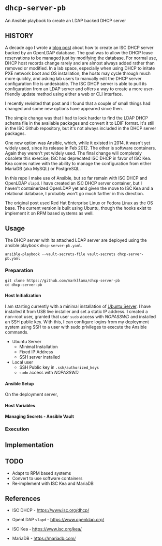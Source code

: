 # `dhcp-server-pb`
An Ansible playbook to create an LDAP backed DHCP server

## HISTORY

A decade ago I wrote a [blog
post](https://electron-swamp.blogspot.com/2014/05/robust-and-flexable-dhcp-and.html)
about how to create an ISC DHCP server backed by an OpenLDAP
database. The goal was to allow the DHCP lease reservations to be
managed just by modifying the database. For normal use, DHCP host
records change rarely and are almost always added rather than removed
or modified. In a lab space, especially when using DHCP to initate PXE
network boot and OS installation, the hosts may cycle through much more
quickly, and asking lab users to manually edit the DHCP server
configuration file is undesirable. The ISC DHCP server is able to pull
its configuration from an LDAP server and offers a way to create a
more user-friendly update method using either a web or CLI interface.

I recently revisited that post and I found that a couple of small
things had changed and some new options have appeared since then.

The simple change was that I had to look harder to find the LDAP DHCP
schema file in the available packages and convert it to LDIF
format. It's still in the ISC Github repository, but it's not always
included in the DHCP server packages.

One new option was Ansible, which, while it existed in 2014, it wasn't
yet widely used, since its release in Feb 2012. The other is software
containers. Again they weren't yet widely used. The final change will
completely obsolete this exercise; ISC has deprecated ISC DHCP in
favor of ISC Kea. Kea comes native with the ability to manage the
configuration from either MariaDB (aka MySQL) or PostgreSQL.

In this repo I make use of Ansible, but so far remain with ISC DHCP
and OpenLDAP `slapd`. I have created an ISC DHCP server container,
but I haven't containerized OpenLDAP yet and given the move to ISC
Kea and a relational database, I probably won't go much farther in
this direction.

The original post used Red Hat Enterprise Linux or Fedora Linux as the
OS base. The current version is built using Ubuntu, though the hooks
exist to implement it on RPM based systems as well.

## Usage

The DHCP server with its attached LDAP server are deployed using the
ansible playbook `dhcp-server-pb.yaml`.
	
	ansible-playbook --vault-secrets-file vault-secrets dhcp-server-pb.yaml

### Preparation

    git clone https://github.com/markllama/dhcp-server-pb
	cd dhcp-server-pb

#### Host Initialization

I am starting currently with a minimal installation of [Ubuntu
Server](https://ubuntu.com/download/server). I have installed it from
USB live installer and set a static IP address. I created a non-root
user, granted that user `sudo` access with *NOPASSWD* and installed an
SSH public key. With this, I can configure logins from my deployment
system using SSH to a user with sudo privileges to execute the Ansible
commands.

* Ubuntu Server
  * Minimal Installation
  * Fixed IP Address
  * SSH server installed
* Local user
  * SSH Public key in `.ssh/authorized_keys`
  * `sudo` access with *NOPASSWD*

#### Ansible Setup

On the deployment server, 

#### Host Variables

#### Managing Secrets - Ansible Vault

### Execution

## Implementation

## TODO

* Adapt to RPM based systems
* Convert to use software containers
* Re-implement with ISC Kea and MariaDB

## References

* ISC DHCP - https://www.isc.org/dhcp/
* OpenLDAP `slapd` - https://www.openldap.org/

* ISC Kea - https://www.isc.org/kea/
* MariaDB - https://mariadb.com/
  
